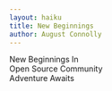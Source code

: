 ```yaml
---
layout: haiku
title: New Beginnings
author: August Connolly
---
```


New Beginnings In<br>
Open Source Community<br>
Adventure Awaits<br>